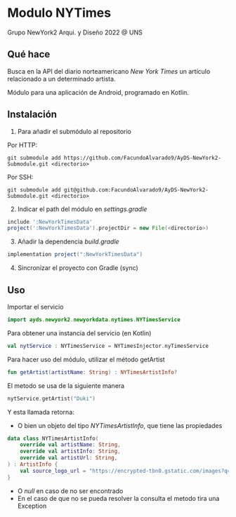 # Modulo NYTimes
Grupo NewYork2
Arqui. y Diseño 2022 @ UNS

## Qué hace

Busca en la API del diario norteamericano *New York Times* un artículo relacionado a un determinado artista.

Módulo para una aplicación de Android, programado en Kotlin.

## Instalación

1. Para añadir el submódulo al repositorio

Por HTTP:
```
git submodule add https://github.com/FacundoAlvarado9/AyDS-NewYork2-Submodule.git <directorio>
```

Por SSH:
```
git submodule add git@github.com:FacundoAlvarado9/AyDS-NewYork2-Submodule.git <directorio>
```

2. Indicar el path del módulo en *settings.gradle*
```gradle
include ':NewYorkTimesData'
project(':NewYorkTimesData').projectDir = new File(<directorio>)
```

3. Añadir la dependencia *build.gradle*
```gradle
implementation project(":NewYorkTimesData")
```

4. Sincronizar el proyecto con Gradle (sync)

## Uso

Importar el servicio

```kotlin
import ayds.newyork2.newyorkdata.nytimes.NYTimesService
```

Para obtener una instancia del servicio (en Kotlin)

```kotlin
val nytService : NYTimesService = NYTimesInjector.nyTimesService
```

Para hacer uso del módulo, utilizar el método getArtist

```kotlin
fun getArtist(artistName: String) : NYTimesArtistInfo?
```

El metodo se usa de la siguiente manera

```kotlin
nytService.getArtist("Duki")
```
Y esta llamada retorna: 

* O bien un objeto del tipo *NYTimesArtistInfo*, que tiene las propiedades

```kotlin
data class NYTimesArtistInfo(
    override val artistName: String,
    override val artistInfo: String,
    override val artistUrl: String,
) : ArtistInfo {
    val source_logo_url = "https://encrypted-tbn0.gstatic.com/images?q=tbn:ANd9GcRVioI832nuYIXqzySD8cOXRZEcdlAj3KfxA62UEC4FhrHVe0f7oZXp3_mSFG7nIcUKhg&usqp=CAU"
}
```
* O *null* en caso de no ser encontrado
* En el caso de que no se pueda resolver la consulta el metodo tira una Exception
